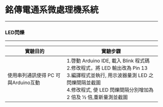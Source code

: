 # 銘傳電通系微處理機系統

----

### LED閃爍

----
|實驗目的|實驗步驟|
| --- | --- |
|使用串列通訊使得 PC 可與Arduino互動|1.啓動 Arduino IDE, 載入 Blink 程式碼<br>2.修改程式，將 LED 輸出改為 Pin 13<br>3.編譯程式並執行, 用示波器量測 LED 之閃爍間隔並截圖<br>4.修改程式, 使 LED 閃爍間隔分別增加為 2 倍及 ½ 倍,重新量測並截圖
